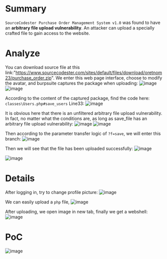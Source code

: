 # Summary
`SourceCodester Purchase Order Management System v1.0` was found to have an **arbitrary file upload vulnerability**.
An attacker can upload a specially crafted file to gain access to the website.

# Analyze
You can download source file at this link:"https://www.sourcecodester.com/sites/default/files/download/oretnom23/purchase_order.zip".
We enter this web page interface, choose to modify the avatar, and burpsuite captures the package when uploading:
![image](https://github.com/user-attachments/assets/9db6cbdd-25e7-4909-9866-490bea247a62)
![image](https://github.com/user-attachments/assets/26dc20b5-97ed-4c09-93f4-684c0d803c67)

According to the content of the captured package, find the code here:
`classes\Users.php#save_users` Line33:
![image](https://github.com/user-attachments/assets/bda987a0-9b8b-4205-99cf-b49311f8680a)

It is obvious here that there is an unfiltered arbitrary file upload vulnerability.
In fact, no matter what the conditions are, as long as save_file has an arbitrary file upload vulnerability:
![image](https://github.com/user-attachments/assets/2f4f81b8-8076-4013-af9b-1ec9970d256c)
![image](https://github.com/user-attachments/assets/bb1bccdc-7fe8-4a31-9b45-7c202ee99428)

Then according to the parameter transfer logic of `?f=save`, we will enter this branch:
![image](https://github.com/user-attachments/assets/2bf06f5f-ab9a-44c1-9b9b-b0f4a02e8d45)

Then we will see that the file has been uploaded successfully:
![image](https://github.com/user-attachments/assets/9886da75-5e39-4ec5-99b6-c6c3747cdd86)

![image](https://github.com/user-attachments/assets/481efa37-b0e8-4ed2-a37f-cf1efddc8fd9)


# Details
After logging in, try to change profile picture:
![image](https://github.com/user-attachments/assets/b8be0f88-f46a-4a04-ba1e-15c16aa0baf4)

We can easily upload a `php` file,
![image](https://github.com/user-attachments/assets/8a2d7560-d784-4c0d-bf36-541c4a254670)

After uploading, we open image in new tab, finally we get a webshell:
![image](https://github.com/user-attachments/assets/7c612863-e581-4517-8af9-1016ced18d81)


# PoC
![image](https://github.com/user-attachments/assets/0ae201f5-0a7d-4a75-bdd8-1aadf2fc2bcf)
